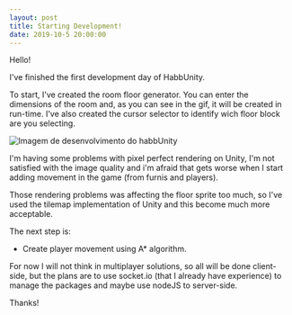 ```yaml
---
layout: post
title: Starting Development!
date: 2019-10-5 20:00:00
---
```


Hello!

I've finished the first development day of HabbUnity.

To start, I've created the room floor generator. You can enter the dimensions of the room and, as you can see in the gif, it will be created in run-time.
I've also created the cursor selector to identify wich floor block are you selecting.

![Imagem de desenvolvimento do habbUnity](https://i.imgur.com/VOXTqiX.gif)

I'm having some problems with pixel perfect rendering on Unity, I'm not satisfied with the image quality and i'm afraid that gets worse when I start adding movement in the game (from furnis and players).

Those rendering problems was affecting the floor sprite too much, so I've used the tilemap implementation of Unity and this become much more acceptable.

The next step is:
- Create player movement using A* algorithm.

For now I will not think in multiplayer solutions, so all will be done client-side, but the plans are to use socket.io (that I already have experience) to manage the packages and maybe use nodeJS to server-side.

Thanks!
